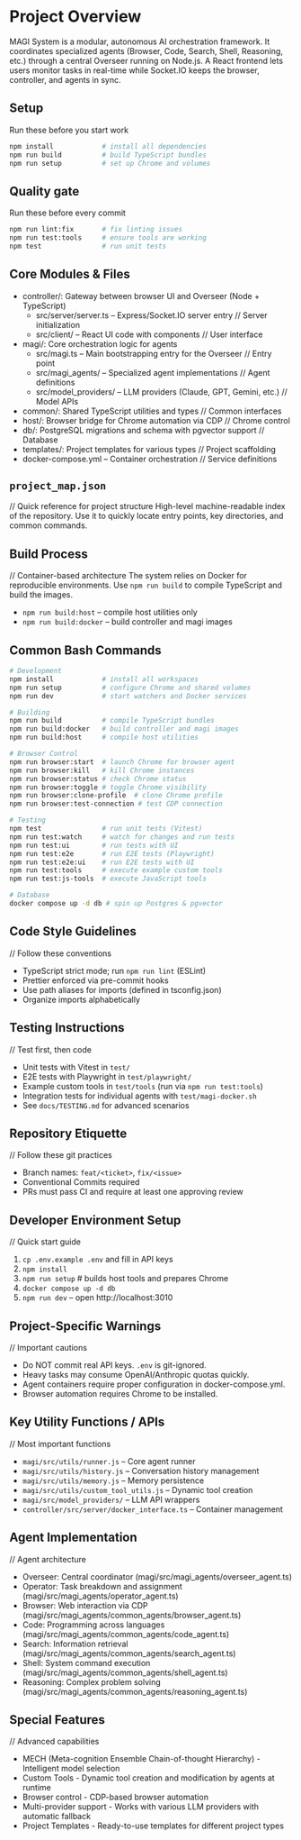 # Project Overview
MAGI System is a modular, autonomous AI orchestration framework. It coordinates specialized agents (Browser, Code, Search, Shell, Reasoning, etc.) through a central Overseer running on Node.js. A React frontend lets users monitor tasks in real-time while Socket.IO keeps the browser, controller, and agents in sync.

## Setup
Run these before you start work
```bash
npm install            # install all dependencies
npm run build          # build TypeScript bundles
npm run setup          # set up Chrome and volumes
```

## Quality gate
Run these before every commit
```bash
npm run lint:fix       # fix linting issues
npm run test:tools     # ensure tools are working
npm test               # run unit tests
```

## Core Modules & Files
- controller/: Gateway between browser UI and Overseer (Node + TypeScript)
  - src/server/server.ts – Express/Socket.IO server entry // Server initialization
  - src/client/ – React UI code with components // User interface
- magi/: Core orchestration logic for agents
  - src/magi.ts – Main bootstrapping entry for the Overseer // Entry point
  - src/magi_agents/ – Specialized agent implementations // Agent definitions
  - src/model_providers/ – LLM providers (Claude, GPT, Gemini, etc.) // Model APIs
- common/: Shared TypeScript utilities and types // Common interfaces
- host/: Browser bridge for Chrome automation via CDP // Chrome control
- db/: PostgreSQL migrations and schema with pgvector support // Database
- templates/: Project templates for various types // Project scaffolding
- docker-compose.yml – Container orchestration // Service definitions

## `project_map.json`
// Quick reference for project structure
High-level machine-readable index of the repository. Use it to quickly locate entry points, key directories, and common commands.

## Build Process
// Container-based architecture
The system relies on Docker for reproducible environments. Use `npm run build` to compile TypeScript and build the images.
- `npm run build:host` – compile host utilities only
- `npm run build:docker` – build controller and magi images

## Common Bash Commands
```bash
# Development
npm install            # install all workspaces
npm run setup          # configure Chrome and shared volumes
npm run dev            # start watchers and Docker services

# Building
npm run build          # compile TypeScript bundles
npm run build:docker   # build controller and magi images
npm run build:host     # compile host utilities

# Browser Control
npm run browser:start  # launch Chrome for browser agent
npm run browser:kill   # kill Chrome instances
npm run browser:status # check Chrome status
npm run browser:toggle # toggle Chrome visibility
npm run browser:clone-profile  # clone Chrome profile
npm run browser:test-connection # test CDP connection

# Testing
npm test               # run unit tests (Vitest)
npm run test:watch     # watch for changes and run tests
npm run test:ui        # run tests with UI
npm run test:e2e       # run E2E tests (Playwright)
npm run test:e2e:ui    # run E2E tests with UI
npm run test:tools     # execute example custom tools
npm run test:js-tools  # execute JavaScript tools

# Database
docker compose up -d db # spin up Postgres & pgvector
```

## Code Style Guidelines
// Follow these conventions
- TypeScript strict mode; run `npm run lint` (ESLint)
- Prettier enforced via pre-commit hooks
- Use path aliases for imports (defined in tsconfig.json)
- Organize imports alphabetically

## Testing Instructions
// Test first, then code
- Unit tests with Vitest in `test/`
- E2E tests with Playwright in `test/playwright/`
- Example custom tools in `test/tools` (run via `npm run test:tools`)
- Integration tests for individual agents with `test/magi-docker.sh`
- See `docs/TESTING.md` for advanced scenarios

## Repository Etiquette
// Follow these git practices
- Branch names: `feat/<ticket>`, `fix/<issue>`
- Conventional Commits required
- PRs must pass CI and require at least one approving review

## Developer Environment Setup
// Quick start guide
1. `cp .env.example .env` and fill in API keys
2. `npm install`
3. `npm run setup`    # builds host tools and prepares Chrome
4. `docker compose up -d db`
5. `npm run dev` – open http://localhost:3010

## Project-Specific Warnings
// Important cautions
- Do NOT commit real API keys. `.env` is git-ignored.
- Heavy tasks may consume OpenAI/Anthropic quotas quickly.
- Agent containers require proper configuration in docker-compose.yml.
- Browser automation requires Chrome to be installed.

## Key Utility Functions / APIs
// Most important functions
- `magi/src/utils/runner.js` – Core agent runner
- `magi/src/utils/history.js` – Conversation history management
- `magi/src/utils/memory.js` – Memory persistence
- `magi/src/utils/custom_tool_utils.js` – Dynamic tool creation
- `magi/src/model_providers/` – LLM API wrappers
- `controller/src/server/docker_interface.ts` – Container management

## Agent Implementation
// Agent architecture
- Overseer: Central coordinator (magi/src/magi_agents/overseer_agent.ts)
- Operator: Task breakdown and assignment (magi/src/magi_agents/operator_agent.ts)
- Browser: Web interaction via CDP (magi/src/magi_agents/common_agents/browser_agent.ts)
- Code: Programming across languages (magi/src/magi_agents/common_agents/code_agent.ts)
- Search: Information retrieval (magi/src/magi_agents/common_agents/search_agent.ts)
- Shell: System command execution (magi/src/magi_agents/common_agents/shell_agent.ts)
- Reasoning: Complex problem solving (magi/src/magi_agents/common_agents/reasoning_agent.ts)

## Special Features
// Advanced capabilities
- MECH (Meta-cognition Ensemble Chain-of-thought Hierarchy) - Intelligent model selection
- Custom Tools - Dynamic tool creation and modification by agents at runtime
- Browser control - CDP-based browser automation
- Multi-provider support - Works with various LLM providers with automatic fallback
- Project Templates - Ready-to-use templates for different project types